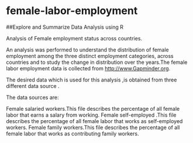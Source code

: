 # female-labor-employment

##Explore and Summarize Data Analysis using R

Analysis of Female employment status across countries.

An analysis was performed to understand the distribution of female employment among the three distinct employment categories, across countries and to study the change in distribution over the years.The female labor employment data is collected from http://www.Gapminder.org.

The desired data which is used for this analysis ,is obtained from three different data source .

The  data sources  are:

Female salaried workers.This file describes the percentage of all female labor that earns a salary from working.
Female self-employed .This file describes the percentage of all female labor that works as self-employed workers.
Female family workers.This file describes the percentage of all female labor that works as contributing family workers.
